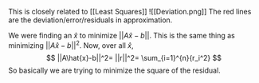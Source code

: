 This is closely related to [[Least Squares]]
![[Deviation.png]]
The red lines are the deviation/error/residuals in approximation.

We were finding an $\hat{x}$ to minimize $||A\hat{x}-b||$.
This is the same thing as minimizing $||A\hat{x}-b||^2$.
Now, over all $\hat{x}$,
$$
||A\hat{x}-b||^2= ||r||^2= \sum_{i=1}^{n}{r_i^2}
$$
So basically we are trying to minimize the square of the residual. 

